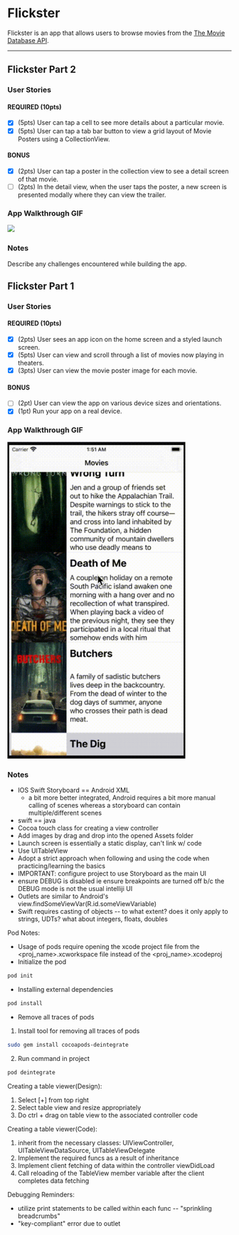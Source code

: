# Flickster

Flickster is an app that allows users to browse movies from the [The Movie Database API](http://docs.themoviedb.apiary.io/#).

---
## Flickster Part 2

### User Stories

#### REQUIRED (10pts)
- [x] (5pts) User can tap a cell to see more details about a particular movie.
- [x] (5pts) User can tap a tab bar button to view a grid layout of Movie Posters using a CollectionView.

#### BONUS
- [x] (2pts) User can tap a poster in the collection view to see a detail screen of that movie.
- [ ] (2pts) In the detail view, when the user taps the poster, a new screen is presented modally where they can view the trailer.

### App Walkthrough GIF
<img src="https://github.com/henrylao/Flickster-IOS/blob/main/docs/unit-2-demo.gif" width=400><br>


### Notes
Describe any challenges encountered while building the app.

## Flickster Part 1

### User Stories

#### REQUIRED (10pts)
- [x] (2pts) User sees an app icon on the home screen and a styled launch screen.
- [x] (5pts) User can view and scroll through a list of movies now playing in theaters.
- [x] (3pts) User can view the movie poster image for each movie.

#### BONUS
- [ ] (2pt) User can view the app on various device sizes and orientations.
- [x] (1pt) Run your app on a real device.

### App Walkthrough GIF

<img src="https://github.com/henrylao/Flickster-IOS/blob/main/docs/flickster-core-req-demo.gif" width=400><br>

### Notes
* IOS Swift Storyboard == Android XML
	- a bit more better integrated, Android requires a bit more manual calling of scenes whereas a storyboard can contain multiple/different scenes
* swift == java
* Cocoa touch class for creating a view controller
* Add images by drag and drop into the opened Assets folder
* Launch screen is essentially a static display, can't link w/ code
* Use UITableView
* Adopt a strict approach when following and using the code when practicing/learning the basics
* IMPORTANT: configure project to use Storyboard as the main UI
* ensure DEBUG is disabled ie ensure breakpoints are turned off b/c the DEBUG mode is not the usual intelliji UI
* Outlets are similar to Android's view.findSomeViewVar(R.id.someViewVariable)
* Swift requires casting of objects -- to what extent? does it only apply to strings, UDTs? what about integers, floats, doubles

Pod Notes:
* Usage of pods require opening the xcode project file from the <proj_name>.xcworkspace file instead of the <proj_name>.xcodeproj
* Initialize the pod
```sh
pod init
```
* Installing external dependencies
```sh
pod install
```
* Remove all traces of pods<br>
1. Install tool for removing all traces of pods 
```sh
sudo gem install cocoapods-deintegrate
```
2. Run command in project 
```sh
pod deintegrate
```


Creating a table viewer(Design):
1. Select [+] from top right
2. Select table view and resize appropriately 
3. Do ctrl + drag on table view to the associated controller code

Creating a table viewer(Code):
1. inherit from the necessary classes: UIViewController, UITableViewDataSource, UITableViewDelegate
2. Implement the required funcs as a result of inheritance
3. Implement client fetching of data within the controller viewDidLoad
4. Call reloading of the TableView member variable after the client completes data fetching

Debugging Reminders:
* utilize print statements to be called within each func -- "sprinkling breadcrumbs"
* "key-compliant" error due to outlet
